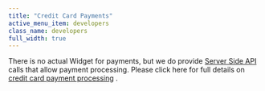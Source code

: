 ```yaml
---
title: "Credit Card Payments"
active_menu_item: developers
class_name: developers
full_width: true
---
```



There is no actual Widget for payments, but we do provide [Server Side API](/developers/documentation/scripting-apis/server-side-api/) calls that allow payment processing. Please click here for full details on [credit card payment processing](/developers/documentation/product-guide/advanced-features/credit-card-payment-processing/) .

